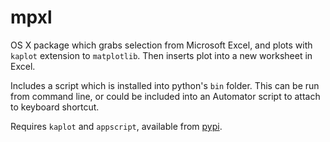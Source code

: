 mpxl
=====

OS X package which grabs selection from Microsoft Excel, and plots with `kaplot` extension to `matplotlib`. Then inserts plot into a new worksheet in Excel.

Includes a script which is installed into python's `bin` folder. This can be run from command line, or could be included into an Automator script to attach to keyboard shortcut.

Requires `kaplot` and `appscript`, available from [pypi](http://pypi.python.org).
